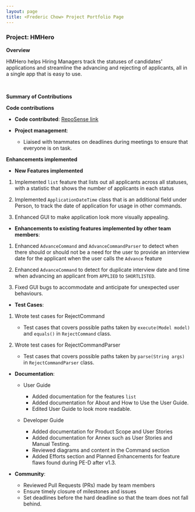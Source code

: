 ```yaml
---
layout: page
title: <Frederic Chow> Project Portfolio Page
---
```


### Project: HMHero

**Overview**

HMHero helps Hiring Managers track the statuses of candidates' applications and streamline the advancing and rejecting
of applicants, all in a single app that is easy to use.


<br>

**Summary of Contributions**

**Code contributions**

- **Code contributed**: 
[RepoSense link](https://nus-cs2103-ay2223s2.github.io/tp-dashboard/?search=fredericchow00&breakdown=true)

- **Project management**:

  - Liaised with teammates on deadlines during meetings to ensure that everyone is on task.

**Enhancements implemented**

- **New Features implemented**

1. Implemented `list` feature that lists out all applicants across all statuses,
   with a statistic that shows the number of applicants in each status

2. Implemented `ApplicationDateTime` class that is an additional field under Person,
   to track the date of application for usage in other commands.

3. Enhanced GUI to make application look more visually appealing.

- **Enhancements to existing features implemented by other team members**:

1. Enhanced `AdvanceCommand` and `AdvanceCommandParser` to detect when there should or should not be
   a need for the user to provide an interview date for the applicant when the user calls the `Advance` feature

2. Enhanced `AdvanceCommand` to detect for duplicate interview date and time when
advancing an applicant from `APPLIED` to `SHORTLISTED`.

3. Fixed GUI bugs to accommodate and anticipate for unexpected user behaviours.

- **Test Cases**:

1. Wrote test cases for RejectCommand

    - Test cases that covers possible paths taken by `execute(Model model)` and
   `equals()` in `RejectCommand` class.

2. Wrote test cases for RejectCommandParser

    - Test cases that covers possible paths taken by `parse(String args)`
   in `RejectCommandParser` class.


- **Documentation**:

  - User Guide
    - Added documentation for the features `list`
    - Added documentation for About and How to Use the User Guide.
    - Edited User Guide to look more readable.

  - Developer Guide
    - Added documentation for Product Scope and User Stories
    - Added documentation for Annex such as User Stories and Manual Testing.
    - Reviewed diagrams and content in the Command section
    - Added Efforts section and Planned Enhancements for feature flaws found during PE-D after v1.3.

- **Community**:

  - Reviewed Pull Requests (PRs) made by team members
  - Ensure timely closure of milestones and issues
  - Set deadlines before the hard deadline so that the team does not fall behind.


